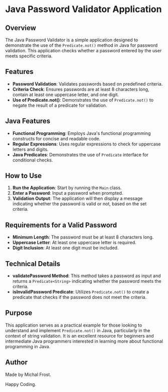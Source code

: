 # Java Password Validator Application

## Overview
The Java Password Validator is a simple application designed to demonstrate the use of the `Predicate.not()` method in Java for password validation. This application checks whether a password entered by the user meets specific criteria.

## Features
- **Password Validation**: Validates passwords based on predefined criteria.
- **Criteria Check**: Ensures passwords are at least 8 characters long, contain at least one uppercase letter, and one digit.
- **Use of Predicate.not()**: Demonstrates the use of `Predicate.not()` to negate the result of a predicate for validation.

## Java Features
- **Functional Programming**: Employs Java's functional programming constructs for concise and readable code.
- **Regular Expressions**: Uses regular expressions to check for uppercase letters and digits.
- **Java Predicates**: Demonstrates the use of `Predicate` interface for conditional checks.


## How to Use
1. **Run the Application**: Start by running the `Main` class.
2. **Enter a Password**: Input a password when prompted.
3. **Validation Output**: The application will then display a message indicating whether the password is valid or not, based on the set criteria.

## Requirements for a Valid Password
- **Minimum Length**: The password must be at least 8 characters long.
- **Uppercase Letter**: At least one uppercase letter is required.
- **Digit Inclusion**: At least one digit must be included.

## Technical Details
- **validatePassword Method**: This method takes a password as input and returns a `Predicate<String>` indicating whether the password meets the criteria.
- **isInvalidPassword Predicate**: Utilizes `Predicate.not()` to create a predicate that checks if the password does not meet the criteria.

## Purpose
This application serves as a practical example for those looking to understand and implement `Predicate.not()` in Java, particularly in the context of string validation. It is an excellent resource for beginners and intermediate Java programmers interested in learning more about functional programming in Java.



## Author
Made by Michal Frost.

Happy Coding.